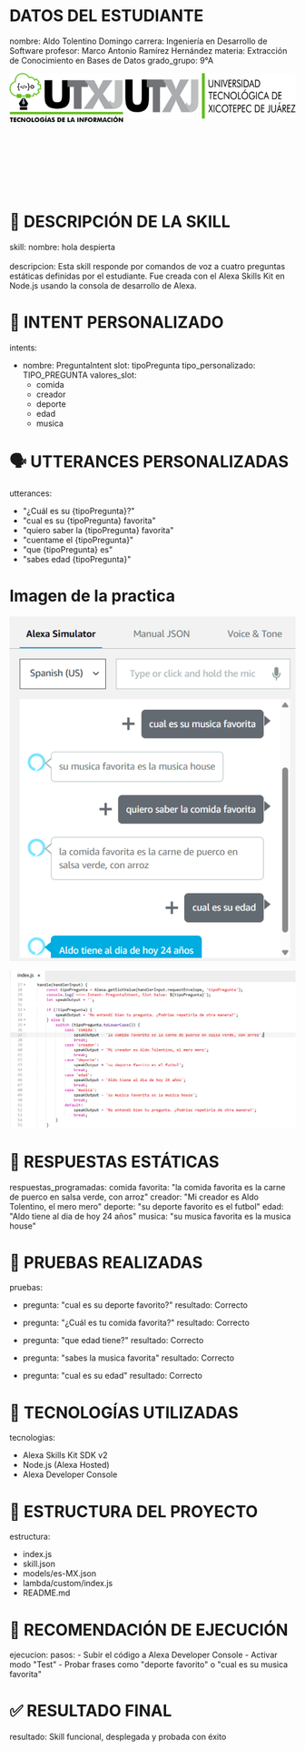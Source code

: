 # DATOS DEL ESTUDIANTE
nombre: Aldo Tolentino Domingo
carrera: Ingeniería en Desarrollo de Software
profesor: Marco Antonio Ramírez Hernández
materia: Extracción de Conocimiento en Bases de Datos
grado_grupo: 9°A


<div style="display: flex; justify-content: space-between;">
    <img align="left" src="https://github.com/MauricioRL15/Logos_UTXJ/blob/main/LOGO%20TIC.png?raw=true" alt="Imagen 1" width="200" />
    <img align="right" src="https://github.com/MauricioRL15/Logos_UTXJ/blob/main/LOGO%20UTXJ%202019.png?raw=true" alt="Imagen 2" width="300" height="80" />
</div>
<br>
<br>
<br><br><br><br><br>

# 📌 DESCRIPCIÓN DE LA SKILL
skill:
  nombre: hola despierta
  <br>
  <br>
  descripcion: 
    Esta skill responde por comandos de voz a cuatro preguntas estáticas definidas por el estudiante.
    Fue creada con el Alexa Skills Kit en Node.js usando la consola de desarrollo de Alexa.

# 🤖 INTENT PERSONALIZADO
intents:
  - nombre: PreguntaIntent
    slot: tipoPregunta
    tipo_personalizado: TIPO_PREGUNTA
    valores_slot:
      - comida
      - creador
      - deporte
      - edad
      - musica

# 🗣 UTTERANCES PERSONALIZADAS
utterances:
  - "¿Cuál es su {tipoPregunta}?"
  - "cual es su {tipoPregunta} favorita"
  - "quiero saber la {tipoPregunta} favorita"
  - "cuentame el {tipoPregunta}"
  - "que {tipoPregunta} es"
  - "sabes edad {tipoPregunta}"

  # Imagen de la practica

  ![imagen_alexa](preguntas.png)

 ![imagen_code](code.png)



# 💬 RESPUESTAS ESTÁTICAS
respuestas_programadas:
  comida favorita: "la comida favorita es la carne de puerco en salsa verde, con arroz"
  creador: "Mi creador es Aldo Tolentino, el mero mero"
  deporte: "su deporte favorito es el futbol"
  edad: "Aldo tiene al dia de hoy 24 años"
  musica: "su musica favorita es la musica house"

# 🧪 PRUEBAS REALIZADAS
pruebas:
  - pregunta: "cual es su deporte favorito?"
    resultado: Correcto

  - pregunta: "¿Cuál es tu comida favorita?"
    resultado: Correcto

  - pregunta: "que edad tiene?"
    resultado: Correcto

  - pregunta: "sabes la musica favorita"
    resultado: Correcto

  - pregunta: "cual es su edad"
    resultado: Correcto

# 🧩 TECNOLOGÍAS UTILIZADAS
tecnologias:
  - Alexa Skills Kit SDK v2
  - Node.js (Alexa Hosted)
  - Alexa Developer Console

# 📁 ESTRUCTURA DEL PROYECTO
estructura:
  - index.js
  - skill.json
  - models/es-MX.json
  - lambda/custom/index.js
  - README.md

# 📌 RECOMENDACIÓN DE EJECUCIÓN
ejecucion:
  pasos:
    - Subir el código a Alexa Developer Console
    - Activar modo "Test"
    - Probar frases como "deporte favorito" o "cual es su musica favorita"

# ✅ RESULTADO FINAL
resultado: Skill funcional, desplegada y probada con éxito